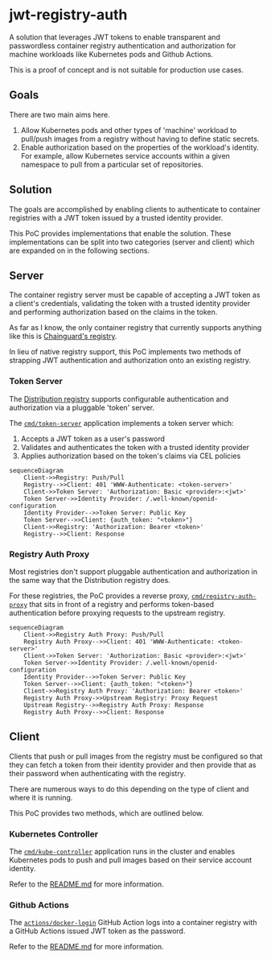 # jwt-registry-auth

A solution that leverages JWT tokens to enable transparent and passwordless
container registry authentication and authorization for machine workloads like
Kubernetes pods and Github Actions.

This is a proof of concept and is not suitable for production use cases.

## Goals

There are two main aims here.

1. Allow Kubernetes pods and other types of 'machine' workload to pull/push
   images from a registry without having to define static secrets.
2. Enable authorization based on the properties of the workload's identity. For
   example, allow Kubernetes service accounts within a given namespace to pull
   from a particular set of repositories.

## Solution

The goals are accomplished by enabling clients to authenticate to container
registries with a JWT token issued by a trusted identity provider.

This PoC provides implementations that enable the solution. These
implementations can be split into two categories (server and client) which are
expanded on in the following sections.

## Server

The container registry server must be capable of accepting a JWT token as a
client's credentials, validating the token with a trusted identity provider and
performing authorization based on the claims in the token.

As far as I know, the only container registry that currently supports anything
like this is 
[Chainguard's registry](https://edu.chainguard.dev/chainguard/chainguard-registry/authenticating/#authenticating-with-github-actions).

In lieu of native registry support, this PoC implements two methods of strapping
JWT authentication and authorization onto an existing registry.

### Token Server

The [Distribution registry](https://github.com/distribution/distribution)
supports configurable authentication and authorization via a pluggable 'token'
server.

The [`cmd/token-server`](cmd/token-server) application implements a token server
which:

1. Accepts a JWT token as a user's password
2. Validates and authenticates the token with a trusted identity provider
3. Applies authorization based on the token's claims via CEL policies

```mermaid
sequenceDiagram
    Client->>Registry: Push/Pull
    Registry-->>Client: 401 'WWW-Authenticate: <token-server>'
    Client->>Token Server: 'Authorization: Basic <provider>:<jwt>'
    Token Server->>Identity Provider: /.well-known/openid-configuration
    Identity Provider-->>Token Server: Public Key
    Token Server-->>Client: {auth_token: "<token>"}
    Client->>Registry: 'Authorization: Bearer <token>'
    Registry-->>Client: Response
```

### Registry Auth Proxy

Most registries don't support pluggable authentication and authorization in the
same way that the Distribution registry does.

For these registries, the PoC provides a reverse proxy,
[`cmd/registry-auth-proxy`](cmd/registry-auth-proxy) that sits in front of a
registry and performs token-based authentication before proxying requests to
the upstream registry.

```mermaid
sequenceDiagram
    Client->>Registry Auth Proxy: Push/Pull
    Registry Auth Proxy-->>Client: 401 'WWW-Authenticate: <token-server>'
    Client->>Token Server: 'Authorization: Basic <provider>:<jwt>'
    Token Server->>Identity Provider: /.well-known/openid-configuration
    Identity Provider-->>Token Server: Public Key
    Token Server-->>Client: {auth_token: "<token>"}
    Client->>Registry Auth Proxy: 'Authorization: Bearer <token>'
    Registry Auth Proxy->>Upstream Registry: Proxy Request
    Upstream Registry-->>Registry Auth Proxy: Response
    Registry Auth Proxy-->>Client: Response
```

## Client

Clients that push or pull images from the registry must be configured so that
they can fetch a token from their identity provider and then provide that as
their password when authenticating with the registry.

There are numerous ways to do this depending on the type of client and where it
is running.

This PoC provides two methods, which are outlined below.

### Kubernetes Controller

The [`cmd/kube-controller`](cmd/kube-controller) application runs in the cluster
and enables Kubernetes pods to push and pull images based on their service 
account identity.

Refer to the [README.md](cmd/kube-controller/README.md) for more information.

### Github Actions

The [`actions/docker-login`](actions/docker-login) GitHub Action logs into a
container registry with a GitHub Actions issued JWT token as the password.

Refer to the [README.md](actions/docker-login/README.md) for more information.
